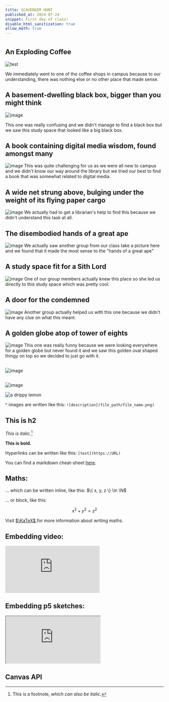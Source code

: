 ```yaml
---
title: SCAVENGER HUNT
published_at: 2024-07-24
snippet: First day of class!
disable_html_sanitization: true
allow_math: true
---
```


# 
## An Exploding Coffee
![test](IMG_7490.jpg)

We immediately went to one of the coffee shops in campus because to our understanding, there was nothing else or no other place that made sense.

## A basement-dwelling black box, bigger than you might think
![image](pic2.jpg)

This one was really confusing and we didn't manage to find a black box but we saw this study space that looked like a big black box. 

## A book containing digital media wisdom, found amongst many 
![image](pic3.jpg)
This was quite challenging for us as we were all new to campus and we didn't know our way around the library but we tried our best to find a book that was somewhat related to digital media.

## A wide net strung above, bulging under the weight of its flying paper cargo
![image](pic4.jpg)
We actually had to get a librarian's help to find this because we didn't understand this task at all.

## The disembodied hands of a great ape
![image](pic5.jpg)
We actually saw another group from our class take a picture here and we found that it made the most sense to the "hands of a great ape"

## A study space fit for a Sith Lord 
![image](pic6.jpg)
One of our group members actually knew this place so she led us directly to this study space which was pretty cool.

## A door for the condemned 
![image](pic7.jpg)
Another group actually helped us with this one because we didn't have any clue on what this meant.

## A golden globe atop of tower of eights
![image](pic8.jpg)
This one was really funny because we were looking everywhere for a golden globe but never found it and we saw this golden oval shaped thingy on top so we decided to just go with it.

##
![image](pic9.jpg)

##
![image](pic10.jpg)


![a drippy lemon](logo.svg)

^ images are written like this: `![description](file_path/file_name.png)`

## This is h2

*This is italic.*[^1]

[^1]: This is a footnote, *which can also be italic*.

**This is bold.**

Hyperlinks can be written like this: `[text](https://URL)`

You can find a markdown cheat-sheet [here](https://www.markdownguide.org/cheat-sheet/).

## Maths:

... which can be written inline, like this: $\{ x, y, z \} \in \N$

... or block, like this:

$$ x^2 + y^2 = z^2 $$

Visit [ $\KaTeX$ ](https://katex.org/docs/supported#fractions-and-binomials) for more information about writing maths.

## Embedding video:

<iframe id="coding_train_video" src="https://www.youtube.com/embed/rI_y2GAlQFM?si=RDgjkpunxk1mQzMI" title="YouTube video player" frameborder="0" allow="accelerometer; autoplay; clipboard-write; encrypted-media; gyroscope; picture-in-picture; web-share" referrerpolicy="strict-origin-when-cross-origin" allowfullscreen></iframe>

<script type="module">

    console.log (`hello world! 🚀`)

    const iframe  = document.getElementById (`coding_train_video`)
    iframe.width  = iframe.parentNode.scrollWidth
    iframe.height = iframe.width * 9 / 16

</script>

## Embedding p5 sketches:

<iframe id="falling_falling" src="https://editor.p5js.org/capogreco/full/Fkg05m7aA"></iframe>

<script type="module">

    const iframe  = document.getElementById (`falling_falling`)
    iframe.width  = iframe.parentNode.scrollWidth
    iframe.height = iframe.width * 9 / 16 + 42

</script>

## Canvas API

<canvas id="canvas_example"></canvas>

<script type="module">
    const cnv = document.getElementById (`canvas_example`)
    cnv.width = cnv.parentNode.scrollWidth
    cnv.height = cnv.width * 9 / 16

    const ctx = cnv.getContext (`2d`)
    const pos = {
        x: -100,
        y: cnv.height / 2 - 50
    }
    
    function draw_frame () {
        ctx.fillStyle = `turquoise`
        ctx.fillRect (0, 0, cnv.width, cnv.height)

        ctx.fillStyle = `hotpink`
        ctx.fillRect (pos.x, pos.y, 100, 100)

        pos.x += 2

        if (pos.x > cnv.width) {
            pos.x = -100
        }

        requestAnimationFrame (draw_frame)
    }

    draw_frame ()
</script>


